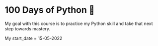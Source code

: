 # 100 Days of Python 🐍
My goal with this course is to practice my Python skill and take that next step towards mastery.

My start_date = 15-05-2022